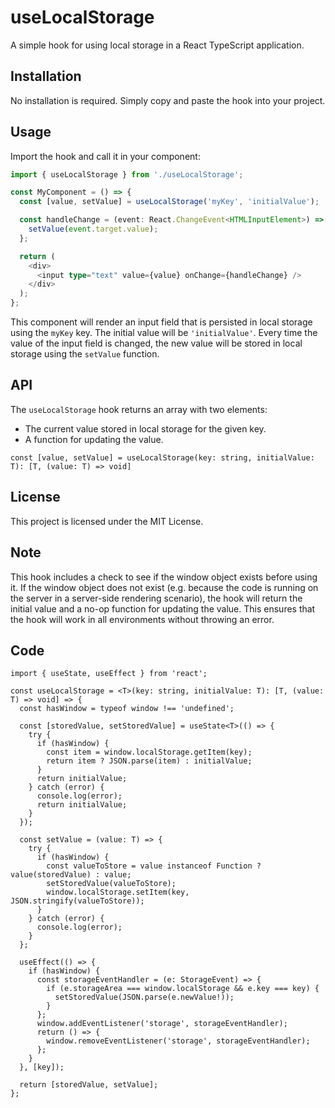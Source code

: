 # useLocalStorage
A simple hook for using local storage in a React TypeScript application.

## Installation
No installation is required. Simply copy and paste the hook into your project.

## Usage
Import the hook and call it in your component:

```ts
import { useLocalStorage } from './useLocalStorage';

const MyComponent = () => {
  const [value, setValue] = useLocalStorage('myKey', 'initialValue');

  const handleChange = (event: React.ChangeEvent<HTMLInputElement>) => {
    setValue(event.target.value);
  };

  return (
    <div>
      <input type="text" value={value} onChange={handleChange} />
    </div>
  );
};
```

This component will render an input field that is persisted in local storage using the `myKey` key. The initial value will be `'initialValue'`. Every time the value of the input field is changed, the new value will be stored in local storage using the `setValue` function.

## API
The `useLocalStorage` hook returns an array with two elements:

- The current value stored in local storage for the given key.
- A function for updating the value.

```
const [value, setValue] = useLocalStorage(key: string, initialValue: T): [T, (value: T) => void]
```

## License
This project is licensed under the MIT License.

## Note
This hook includes a check to see if the window object exists before using it. If the window object does not exist (e.g. because the code is running on the server in a server-side rendering scenario), the hook will return the initial value and a no-op function for updating the value. This ensures that the hook will work in all environments without throwing an error.

## Code

```
import { useState, useEffect } from 'react';

const useLocalStorage = <T>(key: string, initialValue: T): [T, (value: T) => void] => {
  const hasWindow = typeof window !== 'undefined';

  const [storedValue, setStoredValue] = useState<T>(() => {
    try {
      if (hasWindow) {
        const item = window.localStorage.getItem(key);
        return item ? JSON.parse(item) : initialValue;
      }
      return initialValue;
    } catch (error) {
      console.log(error);
      return initialValue;
    }
  });

  const setValue = (value: T) => {
    try {
      if (hasWindow) {
        const valueToStore = value instanceof Function ? value(storedValue) : value;
        setStoredValue(valueToStore);
        window.localStorage.setItem(key, JSON.stringify(valueToStore));
      }
    } catch (error) {
      console.log(error);
    }
  };

  useEffect(() => {
    if (hasWindow) {
      const storageEventHandler = (e: StorageEvent) => {
        if (e.storageArea === window.localStorage && e.key === key) {
          setStoredValue(JSON.parse(e.newValue!));
        }
      };
      window.addEventListener('storage', storageEventHandler);
      return () => {
        window.removeEventListener('storage', storageEventHandler);
      };
    }
  }, [key]);

  return [storedValue, setValue];
};
```
